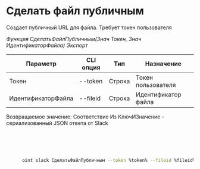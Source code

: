 ﻿---
sidebar_position: 5
---

# Сделать файл публичным
 Создает публичный URL для файла. Требует токен пользователя


*Функция СделатьФайлПубличным(Знач Токен, Знач ИдентификаторФайла) Экспорт*

  | Параметр | CLI опция | Тип | Назначение |
  |-|-|-|-|
  | Токен | --token | Строка | Токен пользователя |
  | ИдентификаторФайла | --fileid | Строка | Идентификатор файла |

  
  Возвращаемое значение:   Соответствие Из КлючИЗначение - сериализованный JSON ответа от Slack

```bsl title="Пример кода"
	

	
```

```sh title="Пример команды CLI"
    
      oint slack СделатьФайлПубличным --token %token% --fileid %fileid%

```


```json title="Результат"



```
